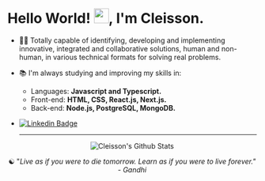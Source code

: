 
<h1>Hello World! <img src="https://raw.githubusercontent.com/kaueMarques/kaueMarques/master/hi.gif" width="30px">, I'm Cleisson. </h1>     
       
<!--- 🔭 I’m currently working on ...--> 
- 👨‍💻 Totally capable of identifying, developing and implementing innovative, integrated and collaborative solutions, human and non-human, in various technical formats for solving real problems.

- 📚 I'm always studying and improving my skills in:
   - Languages: <strong>Javascript and Typescript.</strong> <!-- Solidity -->
   - Front-end: <strong>HTML, CSS, React.js, Next.js.</strong> 
   - Back-end: <strong>Node.js, PostgreSQL, MongoDB.</strong>

- [![Linkedin Badge](https://img.shields.io/badge/-Linkedin-0072b1?style=flat&logo=Linkedin&logoColor=white&link=https://www.linkedin.com/in/cleissonom/)](https://www.linkedin.com/in/cleissonom/)
  
  ---    
  
<div align="center">

![Cleisson's Github Stats](https://github-readme-stats.vercel.app/api?username=cleissonom&show_icons=true&theme=dark)
           
 ☯︎ "<em>Live as if you were to die tomorrow. Learn as if you were to live forever.<em>" - Gandhi       


